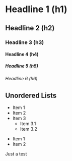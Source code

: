 # Headline 1 (h1)
## Headline 2 (h2)
### Headline 3 (h3)
#### Headline 4 (h4)
##### Headline 5 (h5)
###### Headline 6 (h6)

## Unordered Lists

* Item 1
* Item 2
* Item 3
  * Item 3.1
  * Item 3.2
 
- Item 1
- Item 2

Just a test

